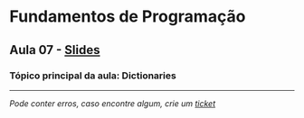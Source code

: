 # Fundamentos de Programação
## Aula 07 - [Slides](https://github.com/TiagoRG/uaveiro-leci/blob/master/1ano/fp/slides/tp07-dictionaries.pdf)
### Tópico principal da aula: Dictionaries

---
*Pode conter erros, caso encontre algum, crie um* [*ticket*](https://github.com/TiagoRG/uaveiro-leci/issues/new)
